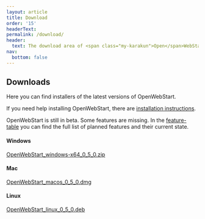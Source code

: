 ```yaml
---
layout: article
title: Download
order: '15'
headerText:
permalink: /download/
header:
  text: The download area of <span class="my-karakun">Open</span>WebStart
nav:
  bottom: false
---
```


## Downloads
Here you can find installers of the latest versions of <span class="text-highlight">Open<span>WebStart</span></span>.

If you need help installing <span class="text-highlight">Open<span>WebStart</span></span>, there are [installation instructions](/installation).


<span class="text-highlight">Open<span>WebStart</span></span> is still in beta.
Some features are missing.
In the [feature-table](/feature-table) you can find the full list of planned features and their current state.

#### Windows
[OpenWebStart_windows-x64_0_5_0.zip](https://github.com/karakun/OpenWebStart/releases/download/v0.5.0/OpenWebStart_windows-x64_0_5_0.zip)

#### Mac
[OpenWebStart_macos_0_5_0.dmg](https://github.com/karakun/OpenWebStart/releases/download/v0.5.0/OpenWebStart_macos_0_5_0.dmg)

#### Linux
[OpenWebStart_linux_0_5_0.deb](https://github.com/karakun/OpenWebStart/releases/download/v0.5.0/OpenWebStart_linux_0_5_0.deb)
